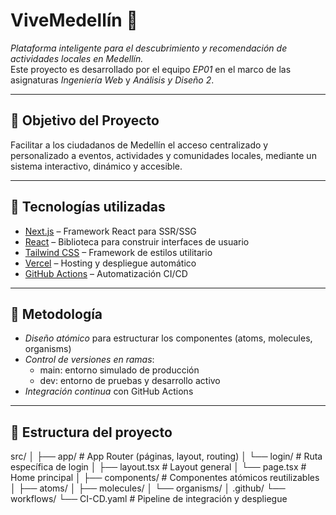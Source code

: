# ViveMedellín 🌆

*Plataforma inteligente para el descubrimiento y recomendación de actividades locales en Medellín.*  
Este proyecto es desarrollado por el equipo *EP01* en el marco de las asignaturas *Ingeniería Web* y *Análisis y Diseño 2*.

---

## 📌 Objetivo del Proyecto

Facilitar a los ciudadanos de Medellín el acceso centralizado y personalizado a eventos, actividades y comunidades locales, mediante un sistema interactivo, dinámico y accesible.

---

## 🚀 Tecnologías utilizadas

- [Next.js](https://nextjs.org/) – Framework React para SSR/SSG
- [React](https://reactjs.org/) – Biblioteca para construir interfaces de usuario
- [Tailwind CSS](https://tailwindcss.com/) – Framework de estilos utilitario
- [Vercel](https://vercel.com/) – Hosting y despliegue automático
- [GitHub Actions](https://github.com/features/actions) – Automatización CI/CD

---

## 🧠 Metodología

- *Diseño atómico* para estructurar los componentes (atoms, molecules, organisms)
- *Control de versiones en ramas*:
  - main: entorno simulado de producción
  - dev: entorno de pruebas y desarrollo activo
- *Integración continua* con GitHub Actions

---

## 📁 Estructura del proyecto
src/
│
├── app/                   # App Router (páginas, layout, routing)
│   └── login/             # Ruta específica de login
│   ├── layout.tsx         # Layout general
│   └── page.tsx           # Home principal
│
├── components/            # Componentes atómicos reutilizables
│   ├── atoms/
│   ├── molecules/
│   └── organisms/
│
.github/
└── workflows/
    └── CI-CD.yaml         # Pipeline de integración y despliegue
